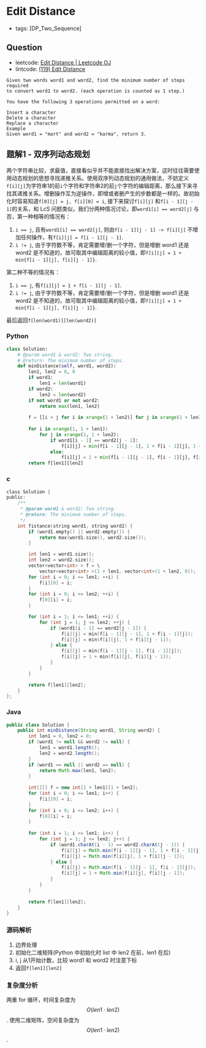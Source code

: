 # Edit Distance

- tags: [DP_Two_Sequence]

## Question

- leetcode: [Edit Distance | Leetcode OJ](https://leetcode.com/problems/edit-distance/)
- lintcode: [(119) Edit Distance](http://www.lintcode.com/en/problem/edit-distance/)

```
Given two words word1 and word2, find the minimum number of steps required 
to convert word1 to word2. (each operation is counted as 1 step.)

You have the following 3 operations permitted on a word:

Insert a character
Delete a character
Replace a character
Example
Given word1 = "mart" and word2 = "karma", return 3.
```

## 题解1 - 双序列动态规划

两个字符串比较，求最值，直接看似乎并不能直接找出解决方案，这时往往需要使用动态规划的思想寻找递推关系。使用双序列动态规划的通用做法，不妨定义`f[i][j]`为字符串1的前`i`个字符和字符串2的前`j`个字符的编辑距离，那么接下来寻找其递推关系。增删操作互为逆操作，即增或者删产生的步数都是一样的。故初始化时容易知道`f[0][j] = j, f[i][0] = i`, 接下来探讨`f[i][j]` 和`f[i - 1][j - 1]`的关系，和 LcS 问题类似，我们分两种情况讨论，即`word1[i] == word2[j]` 与否，第一种相等的情况有：

1. `i == j`, 且有`word1[i] == word2[j]`, 则由`f[i - 1][j - 1] -> f[i][j]` 不增加任何操作，有`f[i][j] = f[i - 1][j - 1]`.
2. `i != j`, 由于字符数不等，肯定需要增/删一个字符，但是增删 word1 还是 word2 是不知道的，故可取其中编辑距离的较小值，即`f[i][j] = 1 + min{f[i - 1][j], f[i][j - 1]}`.

第二种不等的情况有：

1. `i == j`, 有`f[i][j] = 1 + f[i - 1][j - 1]`.
2. `i != j`, 由于字符数不等，肯定需要增/删一个字符，但是增删 word1 还是 word2 是不知道的，故可取其中编辑距离的较小值，即`f[i][j] = 1 + min{f[i - 1][j], f[i][j - 1]}`.

最后返回`f[len(word1)][len(word2)]`

### Python

```python
class Solution: 
    # @param word1 & word2: Two string.
    # @return: The minimum number of steps.
    def minDistance(self, word1, word2):
        len1, len2 = 0, 0
        if word1:
            len1 = len(word1)
        if word2:
            len2 = len(word2)
        if not word1 or not word2:
            return max(len1, len2)
        
        f = [[i + j for i in xrange(1 + len2)] for j in xrange(1 + len1)]
        
        for i in xrange(1, 1 + len1):
            for j in xrange(1, 1 + len2):
                if word1[i - 1] == word2[j - 1]:
                    f[i][j] = min(f[i - 1][j - 1], 1 + f[i - 1][j], 1 + f[i][j - 1])
                else:
                    f[i][j] = 1 + min(f[i - 1][j - 1], f[i - 1][j], f[i][j - 1])
        return f[len1][len2]
```
### c

```c
class Solution {
public:
    /**
     * @param word1 & word2: Two string.
     * @return: The minimum number of steps.
     */
    int fistance(string word1, string word2) {
        if (word1.empty() || word2.empty()) {
            return max(word1.size(), word2.size());
        }

        int len1 = word1.size();
        int len2 = word2.size();
        vector<vector<int> > f = \
            vector<vector<int> >(1 + len1, vector<int>(1 + len2, 0));
        for (int i = 0; i <= len1; ++i) {
            f[i][0] = i;
        }
        for (int i = 0; i <= len2; ++i) {
            f[0][i] = i;
        }

        for (int i = 1; i <= len1; ++i) {
            for (int j = 1; j <= len2; ++j) {
                if (word1[i - 1] == word2[j - 1]) {
                    f[i][j] = min(f[i - 1][j - 1], 1 + f[i - 1][j]);
                    f[i][j] = min(f[i][j], 1 + f[i][j - 1]);
                } else {
                    f[i][j] = min(f[i - 1][j - 1], f[i - 1][j]);
                    f[i][j] = 1 + min(f[i][j], f[i][j - 1]);
                }
            }
        }

        return f[len1][len2];
    }
};
```

### Java

```java
public class Solution {
    public int minDistance(String word1, String word2) {
        int len1 = 0, len2 = 0;
        if (word1 != null && word2 != null) {
            len1 = word1.length();
            len2 = word2.length();
        }
        if (word1 == null || word2 == null) {
            return Math.max(len1, len2);
        }
        
        int[][] f = new int[1 + len1][1 + len2];
        for (int i = 0; i <= len1; i++) {
            f[i][0] = i;
        }
        for (int i = 0; i <= len2; i++) {
            f[0][i] = i;
        }
        
        for (int i = 1; i <= len1; i++) {
            for (int j = 1; j <= len2; j++) {
                if (word1.charAt(i - 1) == word2.charAt(j - 1)) {
                    f[i][j] = Math.min(f[i - 1][j - 1], 1 + f[i - 1][j]);
                    f[i][j] = Math.min(f[i][j], 1 + f[i][j - 1]);
                } else {
                    f[i][j] = Math.min(f[i - 1][j - 1], f[i - 1][j]);
                    f[i][j] = 1 + Math.min(f[i][j], f[i][j - 1]);
                }
            }
        }
        
        return f[len1][len2];
    }
}
```

### 源码解析

1. 边界处理
2. 初始化二维矩阵(Python 中初始化时 list 中 len2 在前，len1 在后)
3. i, j 从1开始计数，比较 word1 和 word2 时注意下标
4. 返回`f[len1][len2]`

### 复杂度分析

两重 for 循环，时间复杂度为 $$O(len1 \cdot len2)$$. 使用二维矩阵，空间复杂度为 $$O(len1 \cdot len2)$$.

